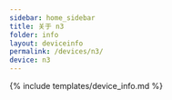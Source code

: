```yaml
---
sidebar: home_sidebar
title: 关于 n3
folder: info
layout: deviceinfo
permalink: /devices/n3/
device: n3
---
```

{% include templates/device_info.md %}
